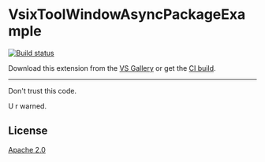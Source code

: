 # VsixToolWindowAsyncPackageExample

<!-- Replace this badge with your own-->
[![Build status](https://ci.appveyor.com/api/projects/status/hv6uyc059rqbc6fj?svg=true)](https://ci.appveyor.com/project/madskristensen/extensibilitytools)

<!-- Update the VS Gallery link after you upload the VSIX-->
Download this extension from the [VS Gallery](https://visualstudiogallery.msdn.microsoft.com/[GuidFromGallery])
or get the [CI build](http://vsixgallery.com/extension/VsixToolWindowAsyncPackageExample.dae5fa6d-929a-4ac7-82d1-d6940bc65597/).

---------------------------------------

Don't trust this code.

U r warned.

## License
[Apache 2.0](LICENSE)
